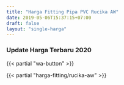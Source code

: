 ```yaml
---
title: "Harga Fitting Pipa PVC Rucika AW"
date: 2019-05-06T15:37:15+07:00
draft: false
layout: "single-harga"
---
```


### Update Harga Terbaru 2020

{{< partial "wa-button" >}}

{{< partial "harga-fitting/rucika-aw" >}}


